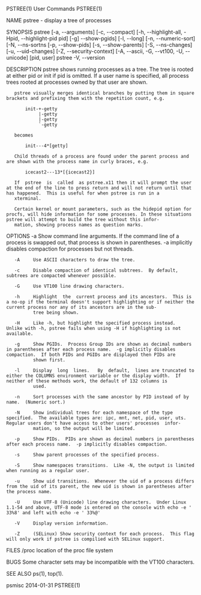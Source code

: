PSTREE(1)                                                                                     User Commands                                                                                     PSTREE(1)

NAME
       pstree - display a tree of processes

SYNOPSIS
       pstree [-a, --arguments] [-c, --compact] [-h, --highlight-all, -Hpid, --highlight-pid pid] [-g] --show-pgids] [-l, --long] [-n, --numeric-sort] [-N, --ns-sortns [-p, --show-pids]
       [-s, --show-parents] [-S, --ns-changes] [-u, --uid-changes] [-Z, --security-context] [-A, --ascii, -G, --vt100, -U, --unicode] [pid, user]
       pstree -V, --version

DESCRIPTION
       pstree shows running processes as a tree.  The tree is rooted at either pid or init if pid is omitted.  If a user name is specified, all process trees rooted at processes owned by that user  are
       shown.

       pstree visually merges identical branches by putting them in square brackets and prefixing them with the repetition count, e.g.

           init-+-getty
                |-getty
                |-getty
                `-getty

       becomes

           init---4*[getty]

       Child threads of a process are found under the parent process and are shown with the process name in curly braces, e.g.

           icecast2---13*[{icecast2}]

       If  pstree  is  called  as pstree.x11 then it will prompt the user at the end of the line to press return and will not return until that has happened.  This is useful for when pstree is run in a
       xterminal.

       Certain kernel or mount parameters, such as the hidepid option for procfs, will hide information for some processes. In these situations pstree will attempt to build the tree without this infor‐
       mation, showing process names as question marks.

OPTIONS
       -a     Show command line arguments.  If the command line of a process is swapped out, that process is shown in parentheses.  -a implicitly disables compaction for processes but not threads.

       -A     Use ASCII characters to draw the tree.

       -c     Disable compaction of identical subtrees.  By default, subtrees are compacted whenever possible.

       -G     Use VT100 line drawing characters.

       -h     Highlight  the  current process and its ancestors.  This is a no-op if the terminal doesn't support highlighting or if neither the current process nor any of its ancestors are in the sub‐
              tree being shown.

       -H     Like -h, but highlight the specified process instead.  Unlike with -h, pstree fails when using -H if highlighting is not available.

       -g     Show PGIDs.  Process Group IDs are shown as decimal numbers in parentheses after each process name.  -g implicitly disables compaction.  If both PIDs and PGIDs are displayed then PIDs are
              shown first.

       -l     Display  long  lines.   By  default,  lines are truncated to either the COLUMNS environment variable or the display width.  If neither of these methods work, the default of 132 columns is
              used.

       -n     Sort processes with the same ancestor by PID instead of by name.  (Numeric sort.)

       -N     Show individual trees for each namespace of the type specified.  The available types are: ipc, mnt, net, pid, user, uts.  Regular users don't have access to other users' processes  infor‐
              mation, so the output will be limited.

       -p     Show PIDs.  PIDs are shown as decimal numbers in parentheses after each process name.  -p implicitly disables compaction.

       -s     Show parent processes of the specified process.

       -S     Show namespaces transitions.  Like -N, the output is limited when running as a regular user.

       -u     Show uid transitions.  Whenever the uid of a process differs from the uid of its parent, the new uid is shown in parentheses after the process name.

       -U     Use UTF-8 (Unicode) line drawing characters.  Under Linux 1.1-54 and above, UTF-8 mode is entered on the console with echo -e ' 33%8' and left with echo -e ' 33%@'

       -V     Display version information.

       -Z     (SELinux) Show security context for each process.  This flag will only work if pstree is compilied with SELinux support.

FILES
       /proc  location of the proc file system

BUGS
       Some character sets may be incompatible with the VT100 characters.

SEE ALSO
       ps(1), top(1).

psmisc                                                                                          2014-01-31                                                                                      PSTREE(1)
